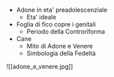 - Adone in eta' preadolescenziale
	- Eta' ideale
- Foglia di fico copre i genitali
	- Periodo della Controriforma
- Cane
	- Mito di Adone e Venere
	- Simbologia della Fedeltà

![[adone_e_venere.jpg]]